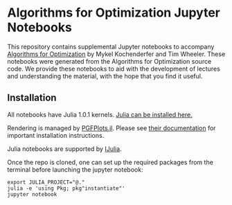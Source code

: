 # Algorithms for Optimization Jupyter Notebooks

This repository contains supplemental Jupyter notebooks to accompany [Algorithms for Optimization](http://mitpress.mit.edu/books/algorithms-optimization) by Mykel Kochenderfer and Tim Wheeler.
These notebooks were generated from the Algorithms for Optimization source code.
We provide these notebooks to aid with the development of lectures and understanding the material, with the hope that you find it useful.

## Installation
All notebooks have Julia 1.0.1 kernels.
[Julia can be installed here.](https://julialang.org/downloads/)

Rendering is managed by [PGFPlots.jl](https://github.com/JuliaTeX/PGFPlots.jl).
Please see [their documentation](https://nbviewer.jupyter.org/github/JuliaTeX/PGFPlots.jl/blob/master/doc/PGFPlots.ipynb) for important installation instructions.

Julia notebooks are supported by [IJulia](https://github.com/JuliaLang/IJulia.jl).

Once the repo is cloned, one can set up the required packages from the terminal before launching the jupyter notebook:
```
export JULIA_PROJECT="@."
julia -e 'using Pkg; pkg"instantiate"'
jupyter notebook
```
